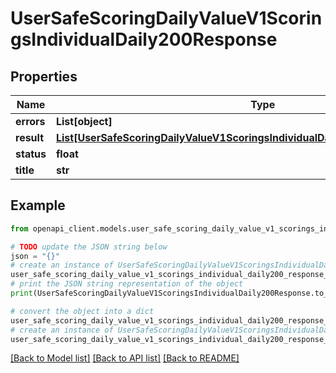 # UserSafeScoringDailyValueV1ScoringsIndividualDaily200Response


## Properties

Name | Type | Description | Notes
------------ | ------------- | ------------- | -------------
**errors** | **List[object]** |  | [optional] 
**result** | [**List[UserSafeScoringDailyValueV1ScoringsIndividualDaily200ResponseResultInner]**](UserSafeScoringDailyValueV1ScoringsIndividualDaily200ResponseResultInner.md) |  | [optional] 
**status** | **float** |  | [optional] 
**title** | **str** |  | [optional] 

## Example

```python
from openapi_client.models.user_safe_scoring_daily_value_v1_scorings_individual_daily200_response import UserSafeScoringDailyValueV1ScoringsIndividualDaily200Response

# TODO update the JSON string below
json = "{}"
# create an instance of UserSafeScoringDailyValueV1ScoringsIndividualDaily200Response from a JSON string
user_safe_scoring_daily_value_v1_scorings_individual_daily200_response_instance = UserSafeScoringDailyValueV1ScoringsIndividualDaily200Response.from_json(json)
# print the JSON string representation of the object
print(UserSafeScoringDailyValueV1ScoringsIndividualDaily200Response.to_json())

# convert the object into a dict
user_safe_scoring_daily_value_v1_scorings_individual_daily200_response_dict = user_safe_scoring_daily_value_v1_scorings_individual_daily200_response_instance.to_dict()
# create an instance of UserSafeScoringDailyValueV1ScoringsIndividualDaily200Response from a dict
user_safe_scoring_daily_value_v1_scorings_individual_daily200_response_from_dict = UserSafeScoringDailyValueV1ScoringsIndividualDaily200Response.from_dict(user_safe_scoring_daily_value_v1_scorings_individual_daily200_response_dict)
```
[[Back to Model list]](../README.md#documentation-for-models) [[Back to API list]](../README.md#documentation-for-api-endpoints) [[Back to README]](../README.md)


